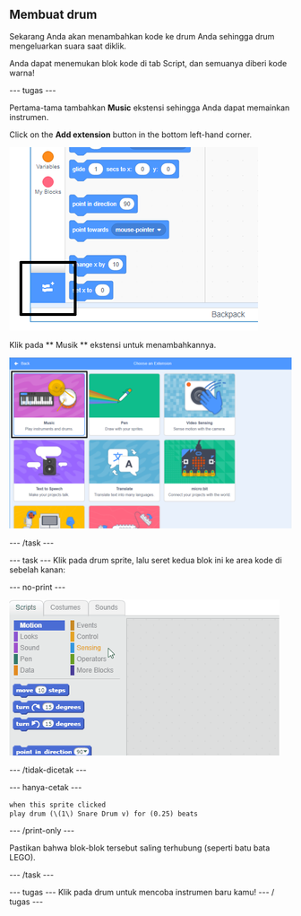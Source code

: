 ## Membuat drum

Sekarang Anda akan menambahkan kode ke drum Anda sehingga drum mengeluarkan suara saat diklik.

Anda dapat menemukan blok kode di tab Script, dan semuanya diberi kode warna!

\--- tugas \---

Pertama-tama tambahkan **Music** ekstensi sehingga Anda dapat memainkan instrumen.

Click on the **Add extension** button in the bottom left-hand corner.

![tambahkan tombol ekstensi yang disorot](images/add-extension-annotated.png)

Klik pada ** Musik ** ekstensi untuk menambahkannya.

![ekstensi pena disorot](images/click-music-annotated.png)

\--- /task \---

\--- task \--- Klik pada drum sprite, lalu seret kedua blok ini ke area kode di sebelah kanan:

\--- no-print \---

![tangkapan layar](images/connect-block.gif)

\--- /tidak-dicetak \---

\--- hanya-cetak \---

```blocks3
when this sprite clicked
play drum (\(1\) Snare Drum v) for (0.25) beats
```

\--- /print-only \---

Pastikan bahwa blok-blok tersebut saling terhubung (seperti batu bata LEGO).

\--- /task \---

\--- tugas \--- Klik pada drum untuk mencoba instrumen baru kamu! \--- / tugas \---